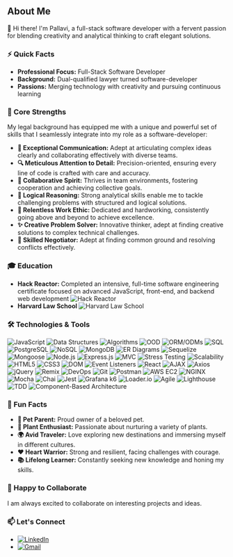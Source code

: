 ## About Me

👋 Hi there! I'm Pallavi, a full-stack software developer with a fervent passion for blending creativity and analytical thinking to craft elegant solutions.

### ⚡ Quick Facts
- **Professional Focus:** Full-Stack Software Developer
- **Background:** Dual-qualified lawyer turned software-developer
- **Passions:** Merging technology with creativity and pursuing continuous learning

### 🌟 Core Strengths
My legal background has equipped me with a unique and powerful set of skills that I seamlessly integrate into my role as a software-developer:
- **💬 Exceptional Communication:** Adept at articulating complex ideas clearly and collaborating effectively with diverse teams.
- **🔍 Meticulous Attention to Detail:** Precision-oriented, ensuring every line of code is crafted with care and accuracy.
- **🤝 Collaborative Spirit:** Thrives in team environments, fostering cooperation and achieving collective goals.
- **🧠 Logical Reasoning:** Strong analytical skills enable me to tackle challenging problems with structured and logical solutions.
- **💪 Relentless Work Ethic:** Dedicated and hardworking, consistently going above and beyond to achieve excellence.
- **✨ Creative Problem Solver:** Innovative thinker, adept at finding creative solutions to complex technical challenges.
- **🤝 Skilled Negotiator:** Adept at finding common ground and resolving conflicts effectively.

### 🎓 Education
- **Hack Reactor:** Completed an intensive, full-time software engineering certificate focused on advanced JavaScript, front-end, and backend web development ![Hack Reactor](https://img.shields.io/badge/Hack%20Reactor-black?style=for-the-badge)
- **Harvard Law School** ![Harvard Law School](https://img.shields.io/badge/Harvard%20Law%20School-black?style=for-the-badge)

### 🛠️ Technologies & Tools
![JavaScript](https://img.shields.io/badge/javascript-black?style=for-the-badge&logo=javascript)
![Data Structures](https://img.shields.io/badge/data%20structures-black?style=for-the-badge)
![Algorithms](https://img.shields.io/badge/algorithms-black?style=for-the-badge)
![OOD](https://img.shields.io/badge/object--oriented%20design-black?style=for-the-badge)
![ORM/ODMs](https://img.shields.io/badge/orm%2Fodms-black?style=for-the-badge)
![SQL](https://img.shields.io/badge/sql-black?style=for-the-badge)
![PostgreSQL](https://img.shields.io/badge/postgresql-black?style=for-the-badge&logo=postgresql)
![NoSQL](https://img.shields.io/badge/nosql-black?style=for-the-badge)
![MongoDB](https://img.shields.io/badge/mongodb-black?style=for-the-badge&logo=mongodb)
![ER Diagrams](https://img.shields.io/badge/entity%20relationship%20diagrams-black?style=for-the-badge)
![Sequelize](https://img.shields.io/badge/sequelize-black?style=for-the-badge&logo=sequelize)
![Mongoose](https://img.shields.io/badge/mongoose-black?style=for-the-badge&logo=mongoose)
![Node.js](https://img.shields.io/badge/node.js-black?style=for-the-badge&logo=node.js)
![Express.js](https://img.shields.io/badge/express.js-black?style=for-the-badge&logo=express)
![MVC](https://img.shields.io/badge/mvc-black?style=for-the-badge)
![Stress Testing](https://img.shields.io/badge/stress%20testing-black?style=for-the-badge)
![Scalability](https://img.shields.io/badge/scalability-black?style=for-the-badge)
![HTML5](https://img.shields.io/badge/html5-black?style=for-the-badge&logo=html5)
![CSS3](https://img.shields.io/badge/css3-black?style=for-the-badge&logo=css3)
![DOM](https://img.shields.io/badge/dom-black?style=for-the-badge)
![Event Listeners](https://img.shields.io/badge/event%20listeners-black?style=for-the-badge)
![React](https://img.shields.io/badge/react-black?style=for-the-badge&logo=react)
![AJAX](https://img.shields.io/badge/ajax-black?style=for-the-badge)
![Axios](https://img.shields.io/badge/axios-black?style=for-the-badge&logo=axios)
![jQuery](https://img.shields.io/badge/jquery-black?style=for-the-badge&logo=jquery)
![Remix](https://img.shields.io/badge/remix-black?style=for-the-badge&logo=remix)
![DevOps](https://img.shields.io/badge/devops-black?style=for-the-badge)
![Git](https://img.shields.io/badge/git-black?style=for-the-badge&logo=git)
![Postman](https://img.shields.io/badge/postman-black?style=for-the-badge&logo=postman)
![AWS EC2](https://img.shields.io/badge/aws%20ec2-black?style=for-the-badge&logo=amazon-aws)
![NGINX](https://img.shields.io/badge/nginx-black?style=for-the-badge&logo=nginx)
![Mocha](https://img.shields.io/badge/mocha-black?style=for-the-badge&logo=mocha)
![Chai](https://img.shields.io/badge/chai-black?style=for-the-badge&logo=chai)
![Jest](https://img.shields.io/badge/jest-black?style=for-the-badge&logo=jest)
![Grafana k6](https://img.shields.io/badge/grafana%20k6-black?style=for-the-badge&logo=grafana)
![Loader.io](https://img.shields.io/badge/loader.io-black?style=for-the-badge)
![Agile](https://img.shields.io/badge/agile%20methodologies-black?style=for-the-badge)
![Lighthouse](https://img.shields.io/badge/lighthouse-black?style=for-the-badge&logo=lighthouse)
![TDD](https://img.shields.io/badge/test--driven%20development-black?style=for-the-badge)
![Component-Based Architecture](https://img.shields.io/badge/component--based%20architecture-black?style=for-the-badge)

### 🎉 Fun Facts
- **🐾 Pet Parent:** Proud owner of a beloved pet.
- **🌿 Plant Enthusiast:** Passionate about nurturing a variety of plants.
- **🌍 Avid Traveler:** Love exploring new destinations and immersing myself in different cultures.
- **❤️ Heart Warrior:** Strong and resilient, facing challenges with courage.
- **📚 Lifelong Learner:** Constantly seeking new knowledge and honing my skills.

### 🤝 Happy to Collaborate
I am always excited to collaborate on interesting projects and ideas.

### 📫 Let's Connect
- [![LinkedIn](https://img.shields.io/badge/linkedin-black?style=for-the-badge&logo=linkedin)](https://www.linkedin.com/in/pallavi-kishore-46251726/)
- [![Gmail](https://img.shields.io/badge/gmail-black?style=for-the-badge&logo=gmail)](mailto:Pallavi25Kishore@gmail.com)

